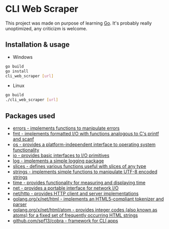 
# CLI Web Scraper

This project was made on purpose of learning [Go](https://go.dev/). It's probably really unoptimized, any criticizm is welcome.


## Installation & usage

  - Windows
```bash
go build
go install
cli_web_scraper [url]
```

  - Linux
```bash
go build
./cli_web_scraper [url]
```

## Packages used

 -  [errors - implements functions to manipulate errors](https://pkg.go.dev/errors)
 -	[fmt - implements formatted I/O with functions analogous to C's printf and scanf](https://pkg.go.dev/fmt)
 -	[os - provides a platform-independent interface to operating system functionality](https://pkg.go.dev/os)
 -	[io - provides basic interfaces to I/O primitives](https://pkg.go.dev/io)
 -  [log - implements a simple logging package](https://pkg.go.dev/log)
 -  [slices - defines various functions useful with slices of any type](https://pkg.go.dev/slices)
 -  [strings - implements simple functions to manipulate UTF-8 encoded strings](https://pkg.go.dev/strings)
 -  [time - provides functionality for measuring and displaying time](https://pkg.go.dev/time)
 -  [net - provides a portable interface for network I/O](https://pkg.go.dev/net)
 -  [net/http - provides HTTP client and server implementations](https://pkg.go.dev/net/http)
 -  [golang.org/x/net/html - implements an HTML5-compliant tokenizer and parser](https://pkg.go.dev/golang.org/x/net/html)
 -  [golang.org/x/net/html/atom - provides integer codes (also known as atoms) for a fixed set of frequently occurring HTML strings](https://pkg.go.dev/golang.org/x/net/html/atom)
 -	[github.com/spf13/cobra - framework for CLI apps](https://cobra.dev/)
